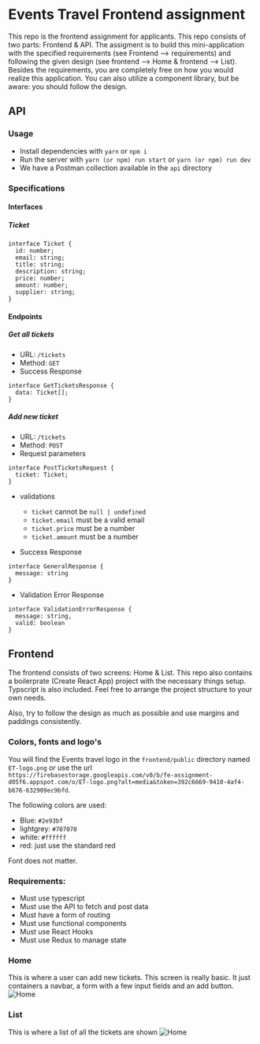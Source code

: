 # Events Travel Frontend assignment

This repo is the frontend assignment for applicants. This repo consists of two parts: Frontend & API. The assigment is to build this mini-application with the specified requirements (see Frontend --> requirements) and following the given design (see frontend --> Home & frontend --> List). Besides the requirements, you are completely free on how you would realize this application. You can also utilize a component library, but be aware: you should follow the design.

## API

### Usage

- Install dependencies with `yarn` or `npm i`
- Run the server with `yarn (or npm) run start` or `yarn (or npm) run dev`
- We have a Postman collection available in the `api` directory

### Specifications

#### Interfaces

##### Ticket

```
interface Ticket {
  id: number;
  email: string;
  title: string;
  description: string;
  price: number;
  amount: number;
  supplier: string;
}
```

#### Endpoints

##### Get all tickets

- URL:
  `/tickets`
- Method:
  `GET`
- Success Response

```
interface GetTicketsResponse {
  data: Ticket[];
}
```

##### Add new ticket

- URL:
  `/tickets`
- Method:
  `POST`
- Request parameters

```
interface PostTicketsRequest {
  ticket: Ticket;
}
```

- validations

  - `ticket` cannot be `null | undefined`
  - `ticket.email` must be a valid email
  - `ticket.price` must be a number
  - `ticket.amount` must be a number

- Success Response

```
interface GeneralResponse {
  message: string
}
```

- Validation Error Response

```
interface ValidationErrorResponse {
  message: string,
  valid: boolean
}
```

## Frontend

The frontend consists of two screens: Home & List. This repo also contains a boilerprate (Create React App) project with the necessary things setup. Typscript is also included. Feel free to arrange the project structure to your own needs.

Also, try to follow the design as much as possible and use margins and paddings consistently.

### Colors, fonts and logo's

You will find the Events travel logo in the `frontend/public` directory named `ET-logo.png` or use the url `https://firebasestorage.googleapis.com/v0/b/fe-assignment-d05f6.appspot.com/o/ET-logo.png?alt=media&token=392c6669-9410-4af4-b676-632909ec9bfd`.

The following colors are used:

- Blue: `#2e93bf`
- lightgrey: `#707070`
- white: `#ffffff`
- red: just use the standard red

Font does not matter.

### Requirements:

- Must use typescript
- Must use the API to fetch and post data
- Must have a form of routing
- Must use functional components
- Must use React Hooks
- Must use Redux to manage state

### Home

This is where a user can add new tickets. This screen is really basic. It just containers a navbar, a form with a few input fields and an add button.
![Home](https://firebasestorage.googleapis.com/v0/b/fe-assignment-d05f6.appspot.com/o/ticket-form.png?alt=media&token=3657cf34-7bf9-4d58-a74e-a85796ddaf57)

### List

This is where a list of all the tickets are shown
![Home](https://firebasestorage.googleapis.com/v0/b/fe-assignment-d05f6.appspot.com/o/ticket-list.png?alt=media&token=976758f0-c167-4d95-8215-2e64498a28bc)

